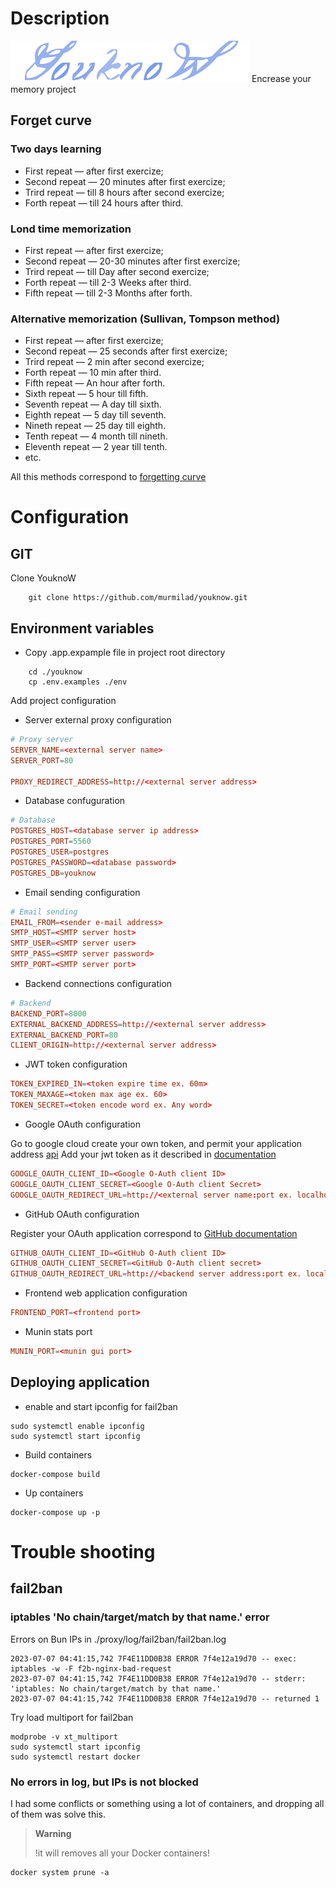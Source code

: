 # Description

![YouknoW](https://github.com/murmilad/youknow/blob/main/front/library/public/images/logo_small.svg "") Encrease your memory project

## Forget curve


### Two days learning
* First repeat — after first exercize;
* Second repeat — 20 minutes after first exercize;
* Trird repeat — till 8 hours after second exercize;
* Forth repeat — till 24 hours after third.
### Lond time memorization
* First repeat — after first exercize;
* Second repeat — 20-30 minutes after first exercize;
* Trird repeat — till Day  after second exercize;
* Forth repeat — till 2-3 Weeks after third.
* Fifth repeat — till 2-3 Months after forth.
### Alternative  memorization (Sullivan, Tompson method)
* First repeat — after first exercize;
* Second repeat — 25 seconds after first exercize;
* Trird repeat — 2 min after second exercize;
* Forth repeat — 10 min after third.
* Fifth repeat — An hour after forth.
* Sixth repeat — 5 hour till fifth.
* Seventh repeat — A day till sixth.
* Eighth repeat — 5 day till seventh.
* Nineth repeat — 25 day till eighth.
* Tenth repeat — 4 month till nineth.
* Eleventh repeat — 2 year till tenth.
* etc.

All this methods correspond to [forgetting curve](https://en.wikipedia.org/wiki/Forgetting_curve)

# Configuration

## GIT
Clone YouknoW
```shell
    git clone https://github.com/murmilad/youknow.git
```
## Environment variables
* Copy .app.expample file in project root directory
```shell
    cd ./youknow
    cp .env.examples ./env
```


Add project configuration

* Server external proxy configuration

```conf
# Proxy server
SERVER_NAME=<external server name>
SERVER_PORT=80

PROXY_REDIRECT_ADDRESS=http://<external server address>
```

* Database confuguration

```conf
# Database
POSTGRES_HOST=<database server ip address>
POSTGRES_PORT=5560
POSTGRES_USER=postgres
POSTGRES_PASSWORD=<database password>
POSTGRES_DB=youknow
```

* Email sending configuration

```conf
# Email sending
EMAIL_FROM=<sender e-mail address>
SMTP_HOST=<SMTP server host>
SMTP_USER=<SMTP server user>
SMTP_PASS=<SMTP server password>
SMTP_PORT=<SMTP server port>
```

* Backend connections configuration

```conf
# Backend
BACKEND_PORT=8000
EXTERNAL_BACKEND_ADDRESS=http://<external server address>
EXTERNAL_BACKEND_PORT=80
CLIENT_ORIGIN=http://<external server address>
```


* JWT token configuration
```conf
TOKEN_EXPIRED_IN=<token expire time ex. 60m>
TOKEN_MAXAGE=<token max age ex. 60>
TOKEN_SECRET=<token encode word ex. Any word>
```


* Google OAuth configuration

Go to google cloud create your own token, and permit your application address [api](https://console.cloud.google.com/apis/)
Add your jwt token as it described in [documentation](https://blog.logrocket.com/guide-adding-google-login-react-app/#acquiring-google-client-id-project)

```conf
GOOGLE_OAUTH_CLIENT_ID=<Google O-Auth client ID>
GOOGLE_OAUTH_CLIENT_SECRET=<Google O-Auth client Secret>
GOOGLE_OAUTH_REDIRECT_URL=http://<external server name:port ex. localhost:8000>/api/sessions/oauth/google
```

* GitHub OAuth configuration

Register your OAuth application correspond to [GitHub documentation](https://docs.github.com/en/apps/oauth-apps/building-oauth-apps/authorizing-oauth-apps#web-application-flow)

```conf
GITHUB_OAUTH_CLIENT_ID=<GitHub O-Auth client ID>
GITHUB_OAUTH_CLIENT_SECRET=<GitHub O-Auth client secret>
GITHUB_OAUTH_REDIRECT_URL=http://<backend server address:port ex. localhost:8000>/api/sessions/oauth/github
```
* Frontend web application configuration
```conf
FRONTEND_PORT=<frontend port>
```
* Munin stats port
```conf
MUNIN_PORT=<munin gui port>
```

## Deploying application
* enable and start ipconfig for fail2ban
```shell
sudo systemctl enable ipconfig
sudo systemctl start ipconfig
```
* Build containers
```shell
docker-compose build
```
* Up containers
```shell
docker-compose up -p
```

# Trouble shooting
## fail2ban
### iptables 'No chain/target/match by that name.' error
Errors on Bun IPs in ./proxy/log/fail2ban/fail2ban.log
```log
2023-07-07 04:41:15,742 7F4E11DD0B38 ERROR 7f4e12a19d70 -- exec: iptables -w -F f2b-nginx-bad-request
2023-07-07 04:41:15,742 7F4E11DD0B38 ERROR 7f4e12a19d70 -- stderr: 'iptables: No chain/target/match by that name.'
2023-07-07 04:41:15,742 7F4E11DD0B38 ERROR 7f4e12a19d70 -- returned 1
```
Try load multiport for fail2ban
```shell
modprobe -v xt_multiport
sudo systemctl start ipconfig
sudo systemctl restart docker
```
### No errors in log, but IPs is not blocked
I had some conflicts  or something using a lot of containers, and dropping all of them was solve this.
> **Warning**
> 
> !it will removes all your Docker containers!
```shell
docker system prune -a
```
